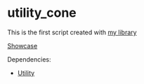 # utility_cone
This is the first script created with [my library](https://forum.cfx.re/t/library-utility/3695479)

[Showcase](https://streamable.com/bj074q)

Dependencies:
* [Utility](https://forum.cfx.re/t/library-utility/3695479)
